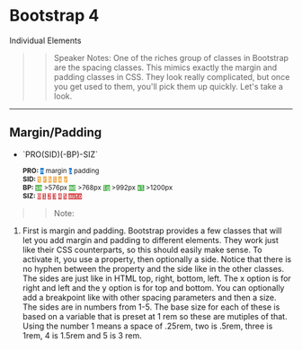 <!-- .slide: data-state="title" -->
# Bootstrap 4
Individual Elements

> > Speaker Notes:
One of the riches group of classes in Bootstrap are the spacing classes. This mimics exactly the margin and padding classes in CSS. They look really complicated, but once you get used to them, you'll pick them up quickly. Let's take a look.

---

<!-- .slide: data-state="hasicon" -->

## <i class="fa fa-th"></i> Margin/Padding

<ul>
	<li class="fragment"><p contenteditable>`PRO(SID)(-BP)-SIZ`</p>
		<small style="line-height: 120%; vertical-align: text-bottom;">
			<b>PRO:</b>
			<code style="background:#0275D8; color:white;">m</code> margin
			<code style="background:#0275D8; color:white;">p</code> padding
		</small><br>
		<small style="line-height: 120%; vertical-align: text-bottom;">
			<b>SID:</b>
			<code style="background:#F0AD4E; color:white;">t</code>
			<code style="background:#F0AD4E; color:white;">r</code>
			<code style="background:#F0AD4E; color:white;">b</code>
			<code style="background:#F0AD4E; color:white;">l</code>
			<code style="background:#F0AD4E; color:white;">x</code>
			<code style="background:#F0AD4E; color:white;">y</code>
		</small><br>
		<small style="line-height: 120%; vertical-align: text-bottom;">
			<b>BP:</b> <code style="background:#5cb85c; color:white;">sm</code> >576px
			<code style="background:#5cb85c; color:white;">md</code> >768px
			<code style="background:#5cb85c; color:white;">lg</code> >992px
			<code style="background:#5cb85c; color:white;">xl</code> >1200px
		</small><br>
		<small style="line-height: 120%; vertical-align: text-bottom;">
			<b>SIZ:</b>
			<code style="background:#D95357; color:white;">0</code>
			<code style="background:#D95357; color:white;">1</code>
			<code style="background:#D95357; color:white;">2</code>
			<code style="background:#D95357; color:white;">3</code>
			<code style="background:#D95357; color:white;">4</code>
			<code style="background:#D95357; color:white;">5</code>
			<code style="background:#D95357; color:white;">auto</code>
		</small>
	</li>
</ul>


> > Note:
1. First is margin and padding. Bootstrap provides a few classes that will let you add margin and padding to different elements. They work just like their CSS counterparts, so this should easily make sense. To activate it, you use a property, then optionally a side. Notice that there is no hyphen between the property and the side like in the other classes. The sides are just like in HTML top, right, bottom, left. The x option is for right and left and the y option is for top and bottom. You can optionally add a breakpoint like with other spacing parameters and then a size. The sides are in numbers from 1-5. The base size for each of these is based on a variable that is preset at 1 rem so these are mutiples of that. Using the number 1 means a space of .25rem, two is .5rem, three is 1rem, 4 is 1.5rem and 5 is 3 rem.
